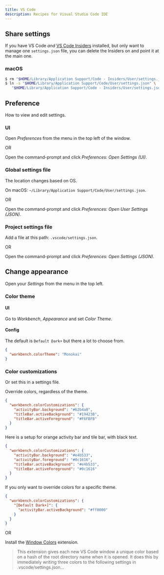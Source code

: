 ```yaml
---
title: VS Code
description: Recipes for Visual Studio Code IDE
---
```



## Share settings

If you have VS Code _and_ [VS Code Insiders](https://code.visualstudio.com/insiders/) installed, but only want to manage one `settings.json` file, you can delete the Insiders on and point it at the main one.

### macOS

```sh
$ rm "$HOME/Library/Application Support/Code - Insiders/User/settings.json"
$ ln -s "$HOME/Library/Application Support/Code/User/settings.json" \
   "$HOME/Library/Application Support/Code - Insiders/User/settings.json"
```


## Preference

How to view and edit settings.


### UI

Open _Preferences_ from the menu in the top left of the window.

OR

Open the command-prompt and click _Preferences: Open Settings (UI)_.

### Global settings file

The location changes based on OS.

On macOS: `~/Library/Application Support/Code/User/settings.json`.

OR

Open the command-prompt and click _Preferences: Open User Settings (JSON)_.

### Project settings file

Add a file at this path: `.vscode/settings.json`.

OR

Open the command-prompt and click _Preferences: Open Settings (JSON)_.



## Change appearance

Open your _Settings_ from the menu in the top left.

### Color theme

#### UI

Go to _Workbench_, _Appearance_ and set _Color Theme_.

#### Config

The default is `Default Dark+` but there a lot to choose from.

```json
{
  "workbench.colorTheme": "Monokai"
}
```

### Color customizations

Or set this in a settings file.

Override colors, regardless of the theme.

```json
{
  "workbench.colorCustomizations": {
    "activityBar.background": "#62b4a8",
    "titleBar.activeBackground": "#19423B",
    "titleBar.activeForeground": "#F6FBFB"
  }
}
```

Here is a setup for orange activity bar and tile bar, with black text.

```json
{
  "workbench.colorCustomizations": {
    "activityBar.background": "#e4b533",
    "activityBar.foreground": "#0c1616",
    "titleBar.activeBackground": "#e4b533",
    "titleBar.activeForeground": "#0c1616"
  }
}
```

If you only want to override colors for a specific theme.

```json
{
  "workbench.colorCustomizations": {
    "[Default Dark+]": {
      "activityBar.activeBackground": "#ff0000"
    }
  }
}
```

OR

Install the [Window Colors](https://marketplace.visualstudio.com/items?itemName=stuart.unique-window-colors) extension.

> This extension gives each new VS Code window a unique color based on a hash of the root directory name when it is opened. It does this by immediately writing three colors to the following settings in .vscode/settings.json...
